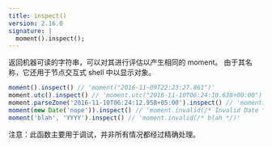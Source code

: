 ```yaml
---
title: inspect()
version: 2.16.0
signature: |
  moment().inspect();
---
```


返回机器可读的字符串，可以对其进行评估以产生相同的 moment。
由于其名称，它还用于节点交互式 shell 中以显示对象。

```javascript
moment().inspect() // 'moment("2016-11-09T22:23:27.861")'
moment.utc().inspect() // 'moment.utc("2016-11-10T06:24:10.638+00:00")'
moment.parseZone('2016-11-10T06:24:12.958+05:00').inspect() // 'moment.parseZone("2016-11-10T06:24:12.958+05:00")'
moment(new Date('nope')).inspect() // 'moment.invalid(/* Invalid Date */)'
moment('blah', 'YYYY').inspect() // 'moment.invalid(/* blah */)'
```

注意：此函数主要用于调试，并非所有情况都经过精确处理。

